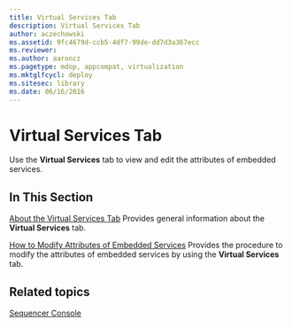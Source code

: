 ```yaml
---
title: Virtual Services Tab
description: Virtual Services Tab
author: aczechowski
ms.assetid: 9fc4679d-ccb5-4df7-99de-dd7d3a367ecc
ms.reviewer:
ms.author: aaroncz
ms.pagetype: mdop, appcompat, virtualization
ms.mktglfcycl: deploy
ms.sitesec: library
ms.date: 06/16/2016
---
```



# Virtual Services Tab


Use the **Virtual Services** tab to view and edit the attributes of embedded services.

## In This Section


<a href="" id="about-the-virtual-services-tab"></a>[About the Virtual Services Tab](about-the-virtual-services-tab.md)
Provides general information about the **Virtual Services** tab.

<a href="" id="how-to-modify-attributes-of-embedded-services"></a>[How to Modify Attributes of Embedded Services](how-to-modify-attributes-of-embedded-services.md)
Provides the procedure to modify the attributes of embedded services by using the **Virtual Services** tab.

## Related topics


[Sequencer Console](sequencer-console.md)

 

 





